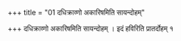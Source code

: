 +++
title = "01 दधिक्राव्णो अकारिषमिति सायन्दोहम्"

+++
दधिक्राव्णो अकारिषमिति सायन्दोहम् । इदं हविरिति प्रातर्दोहम् १